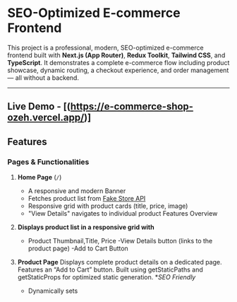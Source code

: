 # SEO-Optimized E-commerce Frontend

This project is a professional, modern, SEO-optimized e-commerce frontend built with **Next.js (App Router)**, **Redux Toolkit**, **Tailwind CSS**, and **TypeScript**. It demonstrates a complete e-commerce flow including product showcase, dynamic routing, a checkout experience, and order management — all without a backend.

---

## Live Demo - [(https://e-commerce-shop-ozeh.vercel.app/)]

## Features

### Pages & Functionalities

1. **Home Page** (`/`)
   - A responsive and modern Banner
   - Fetches product list from [Fake Store API](https://fakestoreapi.com/products)
   - Responsive grid with product cards (title, price, image)
   - "View Details" navigates to individual product
Features Overview

1. **Displays product list in a responsive grid with**
    - Product Thumbnail,Title, Price
    -View Details button (links to the product page)
    -Add to Cart Button

2. **Product Page**
    Displays complete product details on a dedicated page.
    Features an “Add to Cart” button.
    Built using getStaticPaths and getStaticProps for optimized static generation.
**SEO Friendly*
    - Dynamically sets <title> and <meta description> using generateMetadata.
    - Product Filtering & Search
    - Filter by:
        . Category
        . Price Range
        . (Optional) Size
        . Search products by name

1. **Cart & Checkout**
 using Redux
. Add/remove products to/from cart

1. **Checkout page includes form with real-time validation for**
    - Full Name
    - Shipping Address
    - Phone Number
2. **On successful checkout*
    - Stores order in Redux
    -Redirects to a Thank You page

3. **Order List Page**
Route: /orders
Lists all orders placed by the user

-Each order displays:
    . Order ID (Clickable Order ID navigates to Order Details Page)
    . Customer Name
    . Total Items
    . Total Amount
    . Order Date
8. **Order Placement & Thank You Page**
    After a successful order
  - Redirects user to /thank-you

1. Order Details Page
Route: /order/[id]
Displays full order information:
. Customer Name
. Shipping Address
. Phone Number
. Ordered Products (with quantity & price)
. Subtotal, Tax, and Total
. Order ID and Date
. in below invoice button

PDF Invoice Support
Includes a “View Invoice” button

Generates a downloadable PDF invoice using html2pdf.js or jsPDF

## Tech Stack

- **Next.js** (App Router + SSG)
- **Redux Toolkit** (for cart and order state)
- **Tailwind CSS** (for UI styling)
- **TypeScript** (type safety across the app)

---

## SEO Optimization

- Dynamic `<title>` and `<meta description>` using `next/head`
- Semantic HTML tags: `<main>`, `<section>`,
- `robots.txt` and `sitemap.xml` included in `/public`
- Clean, crawlable URLs (`/product/1`, `/orders`)
- Images include `alt` attributes for accessibility and SEO
- Optimized with `next/image` (with `alt` and priority where needed)

## Getting Started

### 1. Clone the Repository

- git clone https://github.com/kutub98/E-commerce-shop
- cd E-commerce-shop